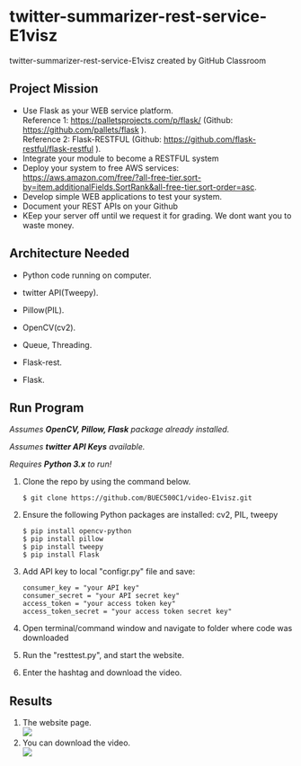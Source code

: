 # twitter-summarizer-rest-service-E1visz
twitter-summarizer-rest-service-E1visz created by GitHub Classroom


## Project Mission
* Use Flask as your WEB service platform.  
   Reference 1:  https://palletsprojects.com/p/flask/ (Github:  https://github.com/pallets/flask ).  
   Reference 2:  Flask-RESTFUL  (Github:  https://github.com/flask-restful/flask-restful ).  
* Integrate your module to become a RESTFUL system
* Deploy your system to free AWS services:  https://aws.amazon.com/free/?all-free-tier.sort-by=item.additionalFields.SortRank&all-free-tier.sort-order=asc.  
* Develop simple WEB applications to test your system.
* Document your REST APIs on your Github
* KEep your server off until we request it for grading.  We dont want you to waste money.



## Architecture Needed

* Python code running on computer.    

* twitter API(Tweepy).  

* Pillow(PIL).  

* OpenCV(cv2).  

* Queue, Threading.  

* Flask-rest. 

* Flask.   



## Run Program

*Assumes __OpenCV, Pillow, Flask__ package already installed.*

*Assumes __twitter API Keys__ available.*

*Requires __Python 3.x__ to run!*

1. Clone the repo by using the command below.
   ```
   $ git clone https://github.com/BUEC500C1/video-E1visz.git
   ```

2. Ensure the following Python packages are installed: cv2, PIL, tweepy
   ```
   $ pip install opencv-python  
   $ pip install pillow
   $ pip install tweepy
   $ pip install Flask
   ```
3. Add API key to local "configr.py" file and save:  
   ```
   consumer_key = "your API key"
   consumer_secret = "your API secret key"
   access_token = "your access token key"
   access_token_secret = "your access token secret key"
   ```
4. Open terminal/command window and navigate to folder where code was downloaded

5. Run the "resttest.py", and start the website.

6. Enter the hashtag and download the video.  




## Results


1. The website page.  
   <img src="img/Img result.png">
2. You can download the video.  
   <img src="img/Video result.png">






